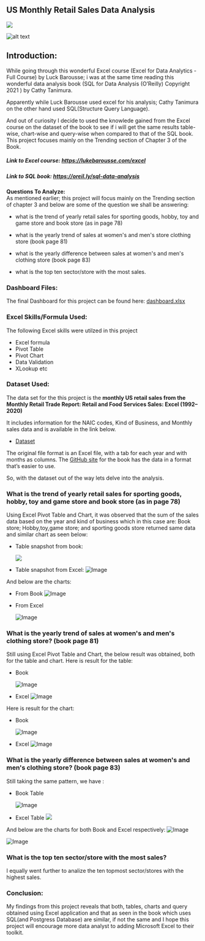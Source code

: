 
## US Monthly Retail Sales Data Analysis

<img src ="./images/dashboard1.gif"/>

![alt text](~/images/cover_sql_book.png)

## Introduction:
 While going through this wonderful Excel course (Excel for Data Analytics - Full Course) by Luck Barousse; i was at the same time reading this  wonderful  data analysis book (SQL for Data Analysis
 (O’Reilly)  Copyright 2021 ) by Cathy Tanimura.  

 Apparently while Luck Barousse used excel for his analysis; Cathy Tanimura on the other hand used SQL(Structure  Query Language).

 And out of curiosity I decide to used the knowlede gained from the Excel course on the dataset of the book to see if i will get the same results table-wise, chart-wise and query-wise  when compared to that of the SQL book.
 This project focuses mainly on the Trending section of Chapter 3 of the Book.

##### Link to Excel course: https://lukebarousse.com/excel

##### Link to SQL book:  https://oreil.ly/sql-data-analysis

**Questions To Analyze:**  
 As mentioned earlier; this project will focus mainly on the Trending section of chapter 3 and below are some of the question we shall be answering:


- what is the trend  of yearly retail sales for sporting goods, hobby, toy and game store and book store (as in page 78)

- what is the yearly trend of sales at women's and men's store clothing store (book page 81)

- what is the yearly difference between sales at women's and men's clothing store (book page 83)

- what is the top ten sector/store with the most sales.


 

### Dashboard Files:
The final Dashboard for this project can be found here: [dashboard.xlsx](Resources/dashboard.xlsx)

### Excel Skills/Formula Used:
The following Excel skills were utilzed in this project
- Excel formula
- Pivot Table
- Pivot Chart
- Data Validation
- XLookup
etc



### Dataset Used:
The data set for the this project is the 
**monthly US retail sales from
the Monthly Retail Trade Report: Retail and Food Services Sales: Excel (1992–
2020)** 

It includes information for the NAIC codes, Kind of Business, and Monthly sales data and is available in the link below.
-  [Dataset](https://www.census.gov/retail/index.html#mrts)

 The original file format
is an Excel file, with a tab for each year and with months as columns. The [GitHub site](https://oreil.ly/LMiHw)
for the book has the data in a format that’s easier to use.

So, with the dataset out of the way lets delve into the analysis.
### What is the trend  of yearly retail sales for sporting goods, hobby, toy and game store and book store (as in page 78)
Using Excel Pivot Table and Chart, it was  observed that the sum of the sales data based on the year and kind of business which in this case are: Book store; Hobby,toy,game store; and sporting goods store returned same data and similar chart as seen below:

- Table snapshot from book:


  <img src ="./images/trending_leisure_stores_table_book.png"/>


- Table snapshot from Excel:
  ![Image](~/main/images/trending_leisure_stores_table.png)
  
And below are the charts:


- From Book
  ![Image](images/trending_leisure_stores_book.png)
  
- From Excel

  ![Image](https://raw.githubusercontent.com/ObulorN/Excel_Us_Retail_Sales_Analysis/refs/heads/main/images/trending_leisure_stores.png)



### What is the yearly trend of sales at women's and men's  clothing store? (book page 81)
Still using Excel Pivot Table and Chart, the below result was obtained, both for the table and chart.
Here is result for the table:
  - Book

       ![Image](https://raw.githubusercontent.com/ObulorN/Excel_Us_Retail_Sales_Analysis/refs/heads/main/images/yearly_women_men_trending_book.png)

  - Excel
       ![Image](https://raw.githubusercontent.com/ObulorN/Excel_Us_Retail_Sales_Analysis/refs/heads/main/images/yearly_women_men_trending_excel.png) 

  Here is result for the chart:
  - Book

    ![Image](https://raw.githubusercontent.com/ObulorN/Excel_Us_Retail_Sales_Analysis/refs/heads/main/images/men_women_chart_book.png)

  - Excel
    ![Image](https://raw.githubusercontent.com/ObulorN/Excel_Us_Retail_Sales_Analysis/refs/heads/main/images/men_women_chart_excel.png)





### What is the yearly difference between sales at women's and men's clothing store? (book page 83)

Still taking the same pattern, we have :
- Book Table


  ![Image](https://raw.githubusercontent.com/ObulorN/Excel_Us_Retail_Sales_Analysis/refs/heads/main/images/women_men_diff_table_book.png)

- Excel Table
  ![](https://raw.githubusercontent.com/ObulorN/Excel_Us_Retail_Sales_Analysis/refs/heads/main/images/women_men_diff_table_excel.png)


And below are the charts for both Book and Excel respectively:
 ![Image](images/yearly_diff_men_women_book.png)


![Image](https://raw.githubusercontent.com/ObulorN/Excel_Us_Retail_Sales_Analysis/refs/heads/main/images/yearly_diff_men_women_excel.png)




### What is the top ten sector/store with the most sales?
 I equally went  further to  analize the ten topmost sector/stores with the highest sales.


### Conclusion:
My findings from this project reveals that both, tables, charts and query obtained using Excel application and that as seen in the book which uses SQL(and Postgress Database) are similar, if not the same and I hope this project will encourage more data analyst to adding Microsoft Excel to their toolkit.




